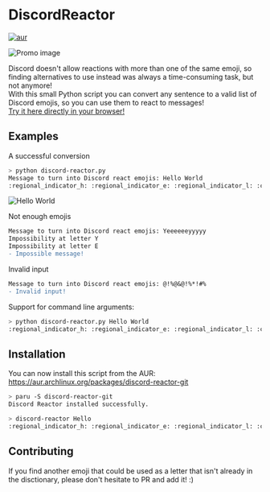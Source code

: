 # DiscordReactor
[![aur](https://img.shields.io/badge/aur-%231793D1.svg?style=flat&logo=arch-linux&logoColor=white)](https://aur.archlinux.org/packages/discord-reactor-git)

![Promo image](.github/images/promo.png "Promo image")

Discord doesn't allow reactions with more than one of the same emoji, so finding alternatives to use instead was always a time-consuming task, but not anymore!\
With this small Python script you can convert any sentence to a valid list of Discord emojis, so you can use them to react to messages!\
[Try it here directly in your browser!](https://www.online-python.com/DyZCYiKFdz)

## Examples
A successful conversion
```bash
> python discord-reactor.py
Message to turn into Discord react emojis: Hello World
:regional_indicator_h: :regional_indicator_e: :regional_indicator_l: :clock3: :regional_indicator_o: :black_small_square: :regional_indicator_w: :o2: :regional_indicator_r: :alarm_clock: :regional_indicator_d:
```
![Hello World](.github/images/ex_helloworld.png "Hello World")

Not enough emojis
```diff
Message to turn into Discord react emojis: Yeeeeeeyyyyy
Impossibility at letter Y
Impossibility at letter E
- Impossible message!
```

Invalid input
```diff
Message to turn into Discord react emojis: @!%@&@!%*!#%
- Invalid input!
```

Support for command line arguments:
```bash
> python discord-reactor.py Hello World
:regional_indicator_h: :regional_indicator_e: :regional_indicator_l: :clock3: :regional_indicator_o: :black_small_square: :regional_indicator_w: :o2: :regional_indicator_r: :alarm_clock: :regional_indicator_d:
```

## Installation
You can now install this script from the AUR: https://aur.archlinux.org/packages/discord-reactor-git
```bash
> paru -S discord-reactor-git
Discord Reactor installed successfully.

> discord-reactor Hello
:regional_indicator_h: :regional_indicator_e: :regional_indicator_l: :clock3: :regional_indicator_o:
```

## Contributing
If you find another emoji that could be used as a letter that isn't already in the disctionary, please don't hesitate to PR and add it! :)

